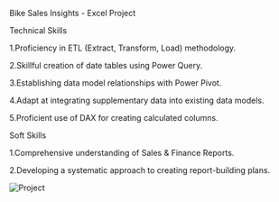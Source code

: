 Bike Sales Insights - Excel Project

Technical Skills

1.Proficiency in ETL (Extract, Transform, Load) methodology.

2.Skillful creation of date tables using Power Query.

3.Establishing data model relationships with Power Pivot.

4.Adapt at integrating supplementary data into existing data models.

5.Proficient use of DAX for creating calculated columns.

Soft Skills

1.Comprehensive understanding of Sales & Finance Reports.

2.Developing a systematic approach to creating report-building plans.

![Project](https://github.com/Swarnam662002/Bike-sale-insights---Excel-project/assets/153653737/5d8838e5-4a96-443d-ba68-40d120d76b2e)

